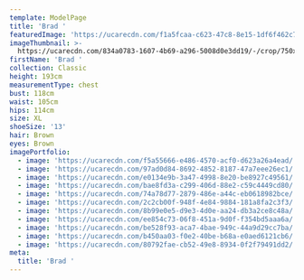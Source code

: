 ```yaml
---
template: ModelPage
title: 'Brad '
featuredImage: 'https://ucarecdn.com/f1a5fcaa-c623-47c8-8e15-1df6f462c72d/'
imageThumbnail: >-
  https://ucarecdn.com/834a0783-1607-4b69-a296-5008d0e3dd19/-/crop/750x676/0,0/-/preview/
firstName: 'Brad '
collection: Classic
height: 193cm
measurementType: chest
bust: 118cm
waist: 105cm
hips: 114cm
size: XL
shoeSize: '13'
hair: Brown
eyes: Brown
imagePortfolio:
  - image: 'https://ucarecdn.com/f5a55666-e486-4570-acf0-d623a26a4ead/'
  - image: 'https://ucarecdn.com/97ad0d84-8692-4852-8187-47a7eee26ec1/'
  - image: 'https://ucarecdn.com/e0134e9b-3a47-4998-8e20-be8927c49561/'
  - image: 'https://ucarecdn.com/bae8fd3a-c299-406d-88e2-c59c4449cd80/'
  - image: 'https://ucarecdn.com/74a78d77-2879-486e-a44c-eb0618982bce/'
  - image: 'https://ucarecdn.com/2c2cb00f-948f-4e84-9884-181a8fa2c3f3/'
  - image: 'https://ucarecdn.com/8b99e0e5-d9e3-4d0e-aa24-db3a2ce8c48a/'
  - image: 'https://ucarecdn.com/ee854c73-06f8-451a-9d0f-f354bd5aaa6a/'
  - image: 'https://ucarecdn.com/be528f93-aca7-4bae-949c-44a9d29cc7ba/'
  - image: 'https://ucarecdn.com/b450aa03-f0e2-40be-b68a-e0aed6121cb6/'
  - image: 'https://ucarecdn.com/80792fae-cb52-49e8-8934-0f2f79491dd2/'
meta:
  title: 'Brad '
---
```


